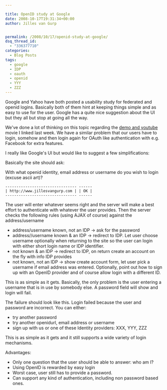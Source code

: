 ```yaml
---

title: OpenID study at Google
date: 2008-10-17T19:31:34+00:00
author: Jilles van Gurp


permalink: /2008/10/17/openid-study-at-google/
dsq_thread_id:
  - "336377710"
categories:
  - Blog Posts
tags:
  - google
  - IDP
  - oauth
  - openid
  - YYY
  - ZZZ
---
```

Google and Yahoo have both posted a usability study for federated and openid logins. Basically both of them hint at keeping things simple and as easy to use for the user. Google has a quite nice suggestion about the UI but they all but stop at going all the way.

We've done a lot of thinking on this topic regarding the [demo and youtube](https://www.jillesvangurp.com/2008/10/09/local-interaction-demo-on-youtube/) movie I linked last week. We have a similar problem that our users have to login, somehow and then login again for OAuth like authentication with e.g. Facebook for extra features.

I really like Google's UI but would like to suggest a few simplifications:

Basically the site should ask:

With what openid identity, email address or username do you wish to login (excuse ascii art)?

```text
-------------------------------- ------
| http://www.jillesvangurp.com | | OK |
-------------------------------- ------

```

The user will enter whatever seems right and the server will make a best effort to authenticate with whatever the user provides. Then the server checks the following rules (using AJAX of course) against the address/username

- address/username known, not an IDP -> ask for the password
- address//username known & an IDP -> redirect to IDP. Let user choose username optionally when returning to the site so the user can login with either short login name or IDP identifier.
- not known & an IDP -> redirect to IDP, on return create an account on the fly with info IDP provides
- not known, not an IDP -> show create account form, let user pick a  username if email address was entered. Optionally, point out how to sign up with an OpenID provider and of course allow login with a different ID.

This is as simple as it gets. Basically, the only problem is the user entering a username that is in use by somebody else. A password field will show and login will fail.

The failure should look like this.
Login failed because the user and password are incorrect. You can either:

- try another password
- try another openidurl, email address or username
- sign up with us or one of these Identity providers: XXX, YYY, ZZZ

This is as simple as it gets and it still supports a wide variety of login mechanisms.

Advantages:

- Only one question that the user should be able to answer: who am I?
- Using OpenID is rewarded by easy login
- Worst case, user still has to provide a password.
- Can support any kind of authentication, including non password based ones.
